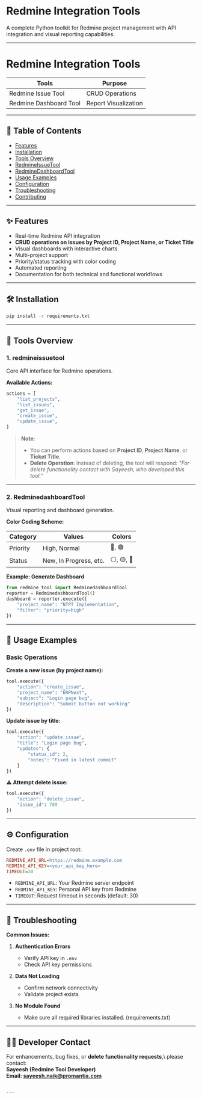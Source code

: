 # Redmine Integration Tools

A complete Python toolkit for Redmine project management with API integration and visual reporting capabilities.

---

# Redmine Integration Tools

| Tools                   | Purpose              |
|-------------------------|----------------------|
| Redmine Issue Tool      | CRUD Operations      |
| Redmine Dashboard Tool  | Report Visualization |

---

## 📌 Table of Contents
- [Features](#-features)
- [Installation](#-installation)
- [Tools Overview](#-tools-overview)
- [RedmineIssueTool](#1-redmineissuetool)
- [RedmineDashboardTool](#2-redminedashboardtool)
- [Usage Examples](#-usage-examples)
- [Configuration](#-configuration)
- [Troubleshooting](#-troubleshooting)
- [Contributing](#-contributing)

---

## ✨ Features
- Real-time Redmine API integration
- **CRUD operations on issues by Project ID, Project Name, or Ticket Title**
- Visual dashboards with interactive charts
- Multi-project support
- Priority/status tracking with color coding
- Automated reporting
- Documentation for both technical and functional workflows

---

## 🛠️ Installation
```bash
pip install -r requirements.txt
````

---

## 🔧 Tools Overview

### 1. redmineissuetool

Core API interface for Redmine operations.

**Available Actions:**

```python
actions = [
    "list_projects",
    "list_issues", 
    "get_issue",
    "create_issue",
    "update_issue",
]
```

> **Note**:
>
> * You can perform actions based on **Project ID**, **Project Name**, or **Ticket Title**.
> * **Delete Operation**: Instead of deleting, the tool will respond:
>   *"For delete functionality contact with Sayeesh, who developed this tool."*

---

### 2. RedminedashboardTool

Visual reporting and dashboard generation.

**Color Coding Scheme:**

| Category | Values                 | Colors    |
| -------- | ---------------------- | --------- |
| Priority | High, Normal           | 🔴, 🟢    |
| Status   | New, In Progress, etc. | ⚪, 🟡, 🔵 |

**Example: Generate Dashboard**

```python
from redmine_tool import RedminedashboardTool
reporter = RedminedashboardTool()
dashboard = reporter.execute({
    "project_name": "NTPT Implementation",
    "filter": "priority=high"
})
```

---

## 🚀 Usage Examples

### Basic Operations

**Create a new issue (by project name):**

```python
tool.execute({
    "action": "create_issue",
    "project_name": "ERPNext",
    "subject": "Login page bug",
    "description": "Submit button not working"
})
```

**Update issue by title:**

```python
tool.execute({
    "action": "update_issue",
    "title": "Login page bug",
    "updates": {
        "status_id": 2,
        "notes": "Fixed in latest commit"
    }
})
```

**⚠️ Attempt delete issue:**

```python
tool.execute({
    "action": "delete_issue",
    "issue_id": 789
})
```
---

## ⚙️ Configuration

Create `.env` file in project root:

```ini
REDMINE_API_URL=https://redmine.example.com
REDMINE_API_KEY=<your_api_key_here>
TIMEOUT=30
```

* `REDMINE_API_URL`: Your Redmine server endpoint
* `REDMINE_API_KEY`: Personal API key from Redmine
* `TIMEOUT`: Request timeout in seconds (default: 30)

---

## 🐛 Troubleshooting

**Common Issues:**

1. **Authentication Errors**

   * Verify API key in `.env`
   * Check API key permissions

2. **Data Not Loading**

   * Confirm network connectivity
   * Validate project exists

3. **No Module Found**

   * Make sure all required libraries installed. (requirements.txt)

---

## 👨‍💻 Developer Contact

For enhancements, bug fixes, or **delete functionality requests**,\ 
please contact: \
**Sayeesh (Redmine Tool Developer)**\
**Email: sayeesh.naik@promantia.com**

```

---
